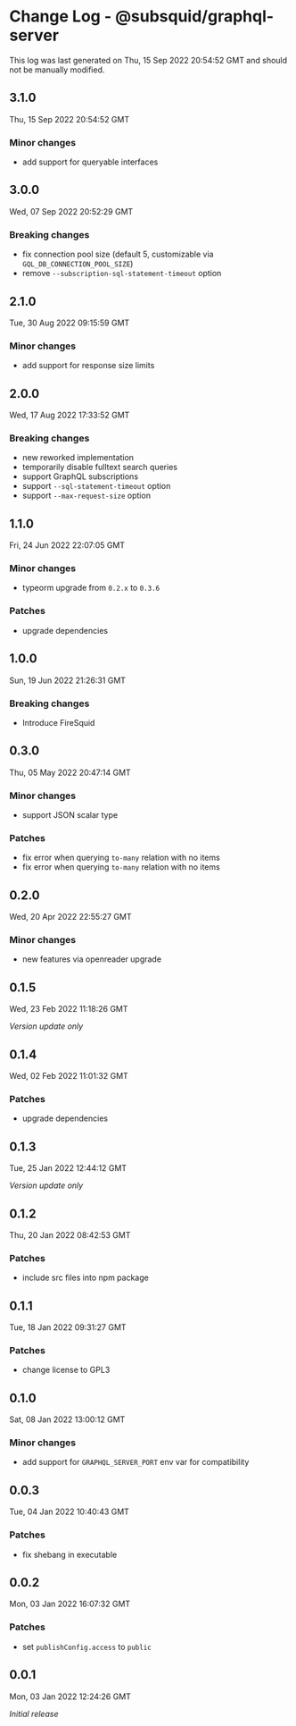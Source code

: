 # Change Log - @subsquid/graphql-server

This log was last generated on Thu, 15 Sep 2022 20:54:52 GMT and should not be manually modified.

## 3.1.0
Thu, 15 Sep 2022 20:54:52 GMT

### Minor changes

- add support for queryable interfaces

## 3.0.0
Wed, 07 Sep 2022 20:52:29 GMT

### Breaking changes

- fix connection pool size (default 5, customizable via `GQL_DB_CONNECTION_POOL_SIZE`)
- remove `--subscription-sql-statement-timeout` option

## 2.1.0
Tue, 30 Aug 2022 09:15:59 GMT

### Minor changes

- add support for response size limits

## 2.0.0
Wed, 17 Aug 2022 17:33:52 GMT

### Breaking changes

- new reworked implementation
- temporarily disable fulltext search queries
- support GraphQL subscriptions
- support `--sql-statement-timeout` option
- support `--max-request-size` option

## 1.1.0
Fri, 24 Jun 2022 22:07:05 GMT

### Minor changes

- typeorm upgrade from `0.2.x` to `0.3.6`

### Patches

- upgrade dependencies

## 1.0.0
Sun, 19 Jun 2022 21:26:31 GMT

### Breaking changes

- Introduce FireSquid

## 0.3.0
Thu, 05 May 2022 20:47:14 GMT

### Minor changes

- support JSON scalar type

### Patches

- fix error when querying `to-many` relation with no items
- fix error when querying `to-many` relation with no items

## 0.2.0
Wed, 20 Apr 2022 22:55:27 GMT

### Minor changes

- new features via openreader upgrade

## 0.1.5
Wed, 23 Feb 2022 11:18:26 GMT

_Version update only_

## 0.1.4
Wed, 02 Feb 2022 11:01:32 GMT

### Patches

- upgrade dependencies

## 0.1.3
Tue, 25 Jan 2022 12:44:12 GMT

_Version update only_

## 0.1.2
Thu, 20 Jan 2022 08:42:53 GMT

### Patches

- include src files into npm package

## 0.1.1
Tue, 18 Jan 2022 09:31:27 GMT

### Patches

- change license to GPL3

## 0.1.0
Sat, 08 Jan 2022 13:00:12 GMT

### Minor changes

- add support for `GRAPHQL_SERVER_PORT` env var for compatibility

## 0.0.3
Tue, 04 Jan 2022 10:40:43 GMT

### Patches

- fix shebang in executable

## 0.0.2
Mon, 03 Jan 2022 16:07:32 GMT

### Patches

- set `publishConfig.access` to `public`

## 0.0.1
Mon, 03 Jan 2022 12:24:26 GMT

_Initial release_

